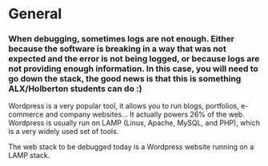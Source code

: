 # General
### When debugging, sometimes logs are not enough. Either because the software is breaking in a way that was not expected and the error is not being logged, or because logs are not providing enough information. In this case, you will need to go down the stack, the good news is that this is something ALX/Holberton students can do :)

Wordpress is a very popular tool, it allows you to run blogs, portfolios, e-commerce and company websites...  It actually powers 26% of the web.
Wordpress is usually run on LAMP (Linux, Apache, MySQL, and PHP), which is a very widely used set of tools.

The web stack to be debugged today is a Wordpress website running on a LAMP stack.